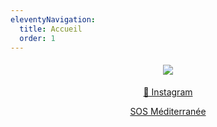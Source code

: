```yaml
---
eleventyNavigation:
  title: Accueil
  order: 1
---
```

<h4 style="text-align: center"><img src="/images/montage_en_course_3.png"></h4><p style="text-align: center"><a href="https://www.instagram.com/gavino_minitransat/">📸 Instagram</a></p><p style="text-align: center"><a href="https://sosmediterranee.fr/">SOS Méditerranée</a></p>